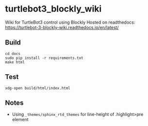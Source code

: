 # turtlebot3_blockly_wiki
Wiki for TurtleBot3 control using Blockly
Hosted on readthedocs: https://turtlebot-3-blockly-wiki.readthedocs.io/en/latest/
## Build
```
cd docs
sudo pip install -r requirements.txt
make html
```

## Test
```
xdg-open build/html/index.html
```

## Notes
- Using `_themes/sphinx_rtd_themes` for line-height of .highlight>pre element
